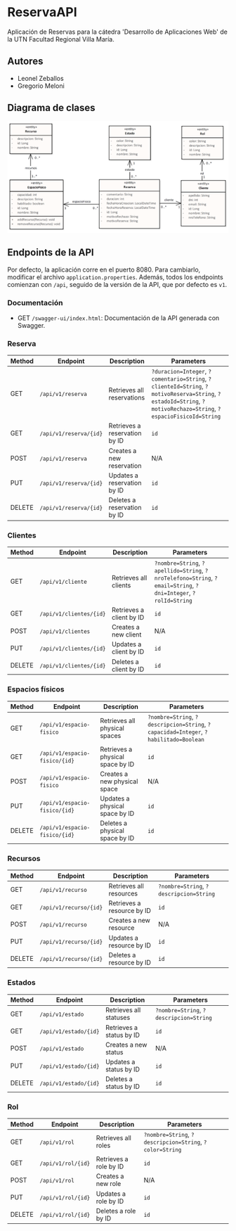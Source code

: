 # ReservaAPI
Aplicación de Reservas para la cátedra 'Desarrollo de Aplicaciones Web' de la UTN Facultad Regional Villa María.

## Autores

- Leonel Zeballos
- Gregorio Meloni

## Diagrama de clases

![Model.png](images%2FModel.png)

## Endpoints de la API

Por defecto, la aplicación corre en el puerto 8080. Para cambiarlo, modificar el archivo `application.properties`.
Además, todos los endpoints comienzan con `/api`, seguido de la versión de la API, que por defecto es `v1`.

### Documentación

- GET `/swagger-ui/index.html`: Documentación de la API generada con Swagger.

### Reserva

| Method | Endpoint                            | Description                       | Parameters                                                                                      |
|--------|-------------------------------------|-----------------------------------|-------------------------------------------------------------------------------------------------|
| GET    | `/api/v1/reserva`                   | Retrieves all reservations        | `?duracion=Integer`, `?comentario=String`, `?clienteId=String`, `?motivoReserva=String`, `?estadoId=String`, `?motivoRechazo=String`, `?espacioFisicoId=String` |
| GET    | `/api/v1/reserva/{id}`              | Retrieves a reservation by ID     | `id`                                                                                            |
| POST   | `/api/v1/reserva`                   | Creates a new reservation         | N/A                                                                                             |
| PUT    | `/api/v1/reserva/{id}`              | Updates a reservation by ID       | `id`                                                                                            |
| DELETE | `/api/v1/reserva/{id}`              | Deletes a reservation by ID       | `id`                                                                                            |

### Clientes

| Method | Endpoint                            | Description                       | Parameters                                                                                      |
|--------|-------------------------------------|-----------------------------------|-------------------------------------------------------------------------------------------------|
| GET    | `/api/v1/cliente`                   | Retrieves all clients             | `?nombre=String`, `?apellido=String`, `?nroTelefono=String`, `?email=String`, `?dni=Integer`, `?rolId=String` |
| GET    | `/api/v1/clientes/{id}`             | Retrieves a client by ID          | `id`                                                                                            |
| POST   | `/api/v1/clientes`                  | Creates a new client              | N/A                                                                                             |
| PUT    | `/api/v1/clientes/{id}`             | Updates a client by ID            | `id`                                                                                            |
| DELETE | `/api/v1/clientes/{id}`             | Deletes a client by ID            | `id`                                                                                            |

### Espacios físicos

| Method | Endpoint                            | Description                       | Parameters                                                                                      |
|--------|-------------------------------------|-----------------------------------|-------------------------------------------------------------------------------------------------|
| GET    | `/api/v1/espacio-fisico`            | Retrieves all physical spaces     | `?nombre=String`, `?descripcion=String`, `?capacidad=Integer`, `?habilitado=Boolean`             |
| GET    | `/api/v1/espacio-fisico/{id}`       | Retrieves a physical space by ID  | `id`                                                                                            |
| POST   | `/api/v1/espacio-fisico`            | Creates a new physical space      | N/A                                                                                             |
| PUT    | `/api/v1/espacio-fisico/{id}`       | Updates a physical space by ID    | `id`                                                                                            |
| DELETE | `/api/v1/espacio-fisico/{id}`       | Deletes a physical space by ID    | `id`                                                                                            |

### Recursos

| Method | Endpoint                            | Description                       | Parameters                                                                                      |
|--------|-------------------------------------|-----------------------------------|-------------------------------------------------------------------------------------------------|
| GET    | `/api/v1/recurso`                   | Retrieves all resources           | `?nombre=String`, `?descripcion=String`                                                         |
| GET    | `/api/v1/recurso/{id}`              | Retrieves a resource by ID        | `id`                                                                                            |
| POST   | `/api/v1/recurso`                   | Creates a new resource            | N/A                                                                                             |
| PUT    | `/api/v1/recurso/{id}`              | Updates a resource by ID          | `id`                                                                                            |
| DELETE | `/api/v1/recurso/{id}`              | Deletes a resource by ID          | `id`                                                                                            |

### Estados

| Method | Endpoint                            | Description                       | Parameters                                                                                      |
|--------|-------------------------------------|-----------------------------------|-------------------------------------------------------------------------------------------------|
| GET    | `/api/v1/estado`                    | Retrieves all statuses            | `?nombre=String`, `?descripcion=String`                                                         |
| GET    | `/api/v1/estado/{id}`               | Retrieves a status by ID          | `id`                                                                                            |
| POST   | `/api/v1/estado`                    | Creates a new status              | N/A                                                                                             |
| PUT    | `/api/v1/estado/{id}`               | Updates a status by ID            | `id`                                                                                            |
| DELETE | `/api/v1/estado/{id}`               | Deletes a status by ID            | `id`                                                                                            |

### Rol

| Method | Endpoint                            | Description                       | Parameters                                                                                      |
|--------|-------------------------------------|-----------------------------------|-------------------------------------------------------------------------------------------------|
| GET    | `/api/v1/rol`                       | Retrieves all roles               | `?nombre=String`, `?descripcion=String`, `?color=String`                                        |
| GET    | `/api/v1/rol/{id}`                  | Retrieves a role by ID            | `id`                                                                                            |
| POST   | `/api/v1/rol`                       | Creates a new role                | N/A                                                                                             |
| PUT    | `/api/v1/rol/{id}`                  | Updates a role by ID              | `id`                                                                                            |
| DELETE | `/api/v1/rol/{id}`                  | Deletes a role by ID              | `id`                                                                                            |
